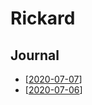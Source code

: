 # Rickard

## Journal

- [[2020-07-07]]
- [[2020-07-06]]

[//begin]: # "Autogenerated link references for markdown compatibility"
[2020-07-07]: 2020-07-07 "2020-07-07"
[2020-07-06]: 2020-07-06 "2020-07-06"
[//end]: # "Autogenerated link references"
